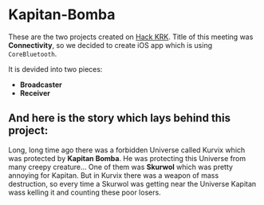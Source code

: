 Kapitan-Bomba
=============

These are the two projects created on [Hack KRK](http://hackkrk.com). Title of this meeting was **Connectivity**, so we decided to
create iOS app which is using `CoreBluetooth`.    

It is devided into two pieces:
* **Broadcaster**
* **Receiver**  
  
And here is the story which lays behind this project:
---
Long, long time ago there was a forbidden Universe called Kurvix which was protected by **Kapitan Bomba**. He was protecting this Universe from many creepy creature... One of them was **Skurwol** which was pretty annoying for Kapitan. But in Kurvix there was a weapon of mass destruction, so every time a Skurwol was getting near the Universe Kapitan wass kelling it and counting these poor losers.
